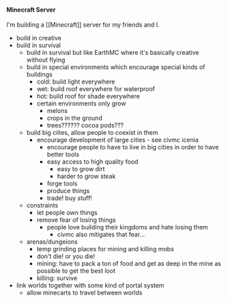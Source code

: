 
#### Minecraft Server

I'm building a [[Minecraft]] server for my friends and I.
- build in creative
- build in survival
	- build in survival but like EarthMC where it's basically creative without flying
	- build in special environments which encourage special kinds of buildings
		- cold: build light everywhere
		- wet: build roof everywhere for waterproof
		- hot: build roof for shade everywhere
		- certain environments only grow
			- melons
			- crops in the ground
			- trees?????? cocoa pods???
	- build big ciites, allow people to coexist in them
		- encourage development of large cities - see civmc icenia
			- encourage people to have to live in big cities in order to have better tools
			- easy access to high quality food
				- easy to grow dirt
				- harder to grow steak
			- forge tools
			- produce things
			- trade! buy stuff!
	- constraints
		- let people own things
		- remove fear of losing things
			- people love building their kingdoms and hate losing them
				- civmc also mitigates that fear...
	- arenas/dungeions
		- temp grinding places for mining and killing mobs
		- don't die! or you die!
		- mining: have to pack a ton of food and get as deep in the mine as possible to get the best loot
		- killing: survive
- link worlds together with some kind of portal system
	- allow minecarts to travel between worlds
